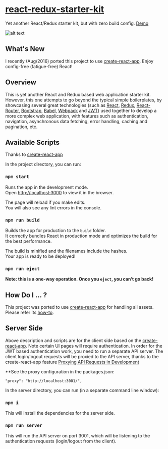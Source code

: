 # [react-redux-starter-kit](http://cloudmu.github.io/react-redux-starter-kit/)

Yet another React/Redux starter kit, but with zero build config. [Demo](http://cloudmu.github.io/react-redux-starter-kit/)

![alt text](https://raw.githubusercontent.com/cloudmu/react-redux-starter-kit/master/screenshot.png "Screenshot")

## What's New

I recently (Aug/2016) ported this project to use [create-react-app](https://github.com/facebookincubator/create-react-app). Enjoy config-free (fatigue-free) React!

## Overview

This is yet another React and Redux based web application starter kit. However, this one attempts to go beyond the typical simple boilerplates, 
by showcasing several great technologies (such as [React](https://github.com/facebook/react), [Redux](https://github.com/gaearon/redux), 
[React-Router](https://github.com/rackt/react-router), [Bootstrap](https://github.com/twbs/bootstrap), [Babel](http://babeljs.io), 
[Webpack](http://webpack.github.io) and [JWT](https://jwt.io)) used together to develop a more complex web application, with features such as 
authentication, navigation, asynchronous data fetching, error handling, caching and pagination, etc.

## Available Scripts
Thanks to [create-react-app](https://github.com/facebookincubator/create-react-app)

In the project directory, you can run:

### `npm start`

Runs the app in the development mode.<br>
Open [http://localhost:3000](http://localhost:3000) to view it in the browser.

The page will reload if you make edits.<br>
You will also see any lint errors in the console.

### `npm run build`

Builds the app for production to the `build` folder.<br>
It correctly bundles React in production mode and optimizes the build for the best performance.

The build is minified and the filenames include the hashes.<br>
Your app is ready to be deployed!

### `npm run eject`

**Note: this is a one-way operation. Once you `eject`, you can’t go back!**

## How Do I ... ?

This project was ported to use [create-react-app](https://github.com/facebookincubator/create-react-app) for handling all assets. 
Please refer its [how-to](https://github.com/facebookincubator/create-react-app/blob/master/template/README.md).

## Server Side
Above description and scripts are for the client side based on the [create-react-app](https://github.com/facebookincubator/create-react-app).  Note certain UI pages will require authentication.
In order for the JWT based authentication work, you need to run a separate API server.  The client login/logout requests will be proxied to the API server, thanks to the create-react-app feature 
[Proxying API Requests in Development](https://github.com/facebookincubator/create-react-app/blob/ef94b0561d5afb9b50b905fa5cd3f94e965c69c0/template/README.md#proxying-api-requests-in-development)

**See the proxy configuration in the packages.json:
```
"proxy": "http://localhost:3001/",
```
In the server directory, you can run (in a separate command line window):

### `npm i`
This will install the dependencies for the server side.

### `npm run server`
This will run the API server on port 3001, which will be listening to the authentication requests (login/logout from the client).
